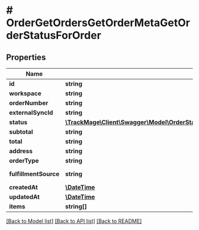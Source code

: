 # # OrderGetOrdersGetOrderMetaGetOrderStatusForOrder

## Properties

Name | Type | Description | Notes
------------ | ------------- | ------------- | -------------
**id** | **string** |  | [optional] 
**workspace** | **string** |  | 
**orderNumber** | **string** |  | [optional] 
**externalSyncId** | **string** |  | [optional] 
**status** | [**\TrackMage\Client\Swagger\Model\OrderStatusGetOrdersGetOrderMetaGetOrderStatusForOrder**](OrderStatusGetOrdersGetOrderMetaGetOrderStatusForOrder.md) |  | [optional] 
**subtotal** | **string** |  | [optional] 
**total** | **string** |  | [optional] 
**address** | **string** |  | [optional] 
**orderType** | **string** | customer|vendor | 
**fulfillmentSource** | **string** | e.g aliexpress | [optional] 
**createdAt** | [**\DateTime**](\DateTime.md) |  | [optional] 
**updatedAt** | [**\DateTime**](\DateTime.md) |  | [optional] 
**items** | **string[]** |  | [optional] 

[[Back to Model list]](../../README.md#documentation-for-models) [[Back to API list]](../../README.md#documentation-for-api-endpoints) [[Back to README]](../../README.md)


